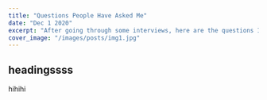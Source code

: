 ```yaml
---
title: "Questions People Have Asked Me"
date: "Dec 1 2020"
excerpt: "After going through some interviews, here are the questions I got"
cover_image: "/images/posts/img1.jpg"
---
```


## headingssss

hihihi

